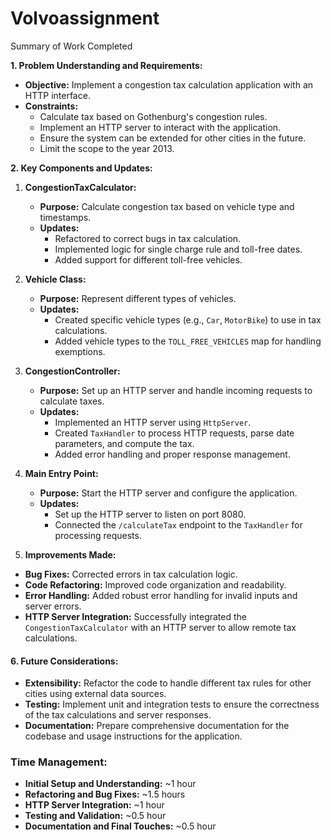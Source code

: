 # Volvoassignment
Summary of Work Completed

 
 **1. Problem Understanding and Requirements:**
- **Objective:** Implement a congestion tax calculation application with an HTTP interface.
- **Constraints:**
  - Calculate tax based on Gothenburg's congestion rules.
  - Implement an HTTP server to interact with the application.
  - Ensure the system can be extended for other cities in the future.
  - Limit the scope to the year 2013.

 **2. Key Components and Updates:**

1. **CongestionTaxCalculator:**
   - **Purpose:** Calculate congestion tax based on vehicle type and timestamps.
   - **Updates:**
     - Refactored to correct bugs in tax calculation.
     - Implemented logic for single charge rule and toll-free dates.
     - Added support for different toll-free vehicles.

2. **Vehicle Class:**
   - **Purpose:** Represent different types of vehicles.
   - **Updates:**
     - Created specific vehicle types (e.g., `Car`, `MotorBike`) to use in tax calculations.
     - Added vehicle types to the `TOLL_FREE_VEHICLES` map for handling exemptions.

3. **CongestionController:**
   - **Purpose:** Set up an HTTP server and handle incoming requests to calculate taxes.
   - **Updates:**
     - Implemented an HTTP server using `HttpServer`.
     - Created `TaxHandler` to process HTTP requests, parse date parameters, and compute the tax.
     - Added error handling and proper response management.

4. **Main Entry Point:**
   - **Purpose:** Start the HTTP server and configure the application.
   - **Updates:**
     - Set up the HTTP server to listen on port 8080.
     - Connected the `/calculateTax` endpoint to the `TaxHandler` for processing requests.

5. **Improvements Made:**
- **Bug Fixes:** Corrected errors in tax calculation logic.
- **Code Refactoring:** Improved code organization and readability.
- **Error Handling:** Added robust error handling for invalid inputs and server errors.
- **HTTP Server Integration:** Successfully integrated the `CongestionTaxCalculator` with an HTTP server to allow remote tax calculations.

#### **6. Future Considerations:**
- **Extensibility:** Refactor the code to handle different tax rules for other cities using external data sources.
- **Testing:** Implement unit and integration tests to ensure the correctness of the tax calculations and server responses.
- **Documentation:** Prepare comprehensive documentation for the codebase and usage instructions for the application.

### Time Management:

- **Initial Setup and Understanding:** ~1 hour
- **Refactoring and Bug Fixes:** ~1.5 hours
- **HTTP Server Integration:** ~1 hour
- **Testing and Validation:** ~0.5 hour
- **Documentation and Final Touches:** ~0.5 hour
